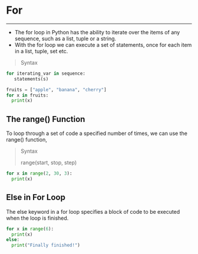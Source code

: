 # For

---
* The for loop in Python has the ability to iterate over the items of any sequence, such as a list, tuple or a string.
* With the for loop we can execute a set of statements, once for each item in a list, tuple, set etc.
>Syntax
> 
```python
for iterating_var in sequence:
   statements(s)
```
```python
fruits = ["apple", "banana", "cherry"]
for x in fruits:
  print(x)
```
## The range() Function
To loop through a set of code a specified number of times, we can use the range() function,
>Syntax
>
> range(start, stop, step)
```python
for x in range(2, 30, 3):
  print(x)
```
## Else in For Loop
The else keyword in a for loop specifies a block of code to be executed when the loop is finished.
```python
for x in range(6):
  print(x)
else:
  print("Finally finished!")
```
